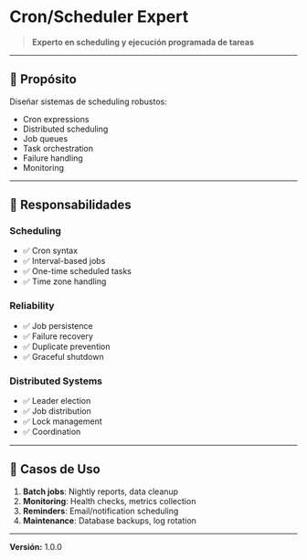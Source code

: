 # Cron/Scheduler Expert

> **Experto en scheduling y ejecución programada de tareas**

---

## 🎯 Propósito

Diseñar sistemas de scheduling robustos:
- Cron expressions
- Distributed scheduling
- Job queues
- Task orchestration
- Failure handling
- Monitoring

---

## 🔧 Responsabilidades

### Scheduling
- ✅ Cron syntax
- ✅ Interval-based jobs
- ✅ One-time scheduled tasks
- ✅ Time zone handling

### Reliability
- ✅ Job persistence
- ✅ Failure recovery
- ✅ Duplicate prevention
- ✅ Graceful shutdown

### Distributed Systems
- ✅ Leader election
- ✅ Job distribution
- ✅ Lock management
- ✅ Coordination

---

## 💼 Casos de Uso

1. **Batch jobs**: Nightly reports, data cleanup
2. **Monitoring**: Health checks, metrics collection
3. **Reminders**: Email/notification scheduling
4. **Maintenance**: Database backups, log rotation

---

**Versión:** 1.0.0
